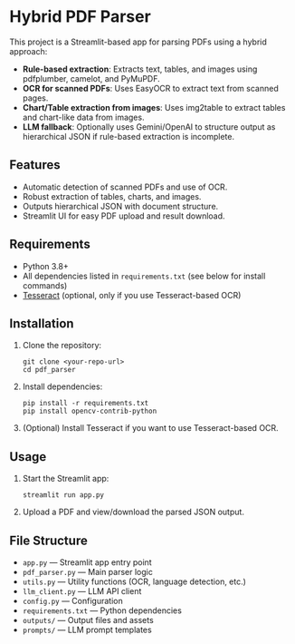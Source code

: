 # Hybrid PDF Parser

This project is a Streamlit-based app for parsing PDFs using a hybrid approach:
- **Rule-based extraction**: Extracts text, tables, and images using pdfplumber, camelot, and PyMuPDF.
- **OCR for scanned PDFs**: Uses EasyOCR to extract text from scanned pages.
- **Chart/Table extraction from images**: Uses img2table to extract tables and chart-like data from images.
- **LLM fallback**: Optionally uses Gemini/OpenAI to structure output as hierarchical JSON if rule-based extraction is incomplete.

## Features
- Automatic detection of scanned PDFs and use of OCR.
- Robust extraction of tables, charts, and images.
- Outputs hierarchical JSON with document structure.
- Streamlit UI for easy PDF upload and result download.

## Requirements
- Python 3.8+
- All dependencies listed in `requirements.txt` (see below for install commands)
- [Tesseract](https://github.com/tesseract-ocr/tesseract/wiki) (optional, only if you use Tesseract-based OCR)

## Installation
1. Clone the repository:
   ```
   git clone <your-repo-url>
   cd pdf_parser
   ```
2. Install dependencies:
   ```
   pip install -r requirements.txt
   pip install opencv-contrib-python
   ```
3. (Optional) Install Tesseract if you want to use Tesseract-based OCR.

## Usage
1. Start the Streamlit app:
   ```
   streamlit run app.py
   ```
2. Upload a PDF and view/download the parsed JSON output.

## File Structure
- `app.py` — Streamlit app entry point
- `pdf_parser.py` — Main parser logic
- `utils.py` — Utility functions (OCR, language detection, etc.)
- `llm_client.py` — LLM API client
- `config.py` — Configuration
- `requirements.txt` — Python dependencies
- `outputs/` — Output files and assets
- `prompts/` — LLM prompt templates


